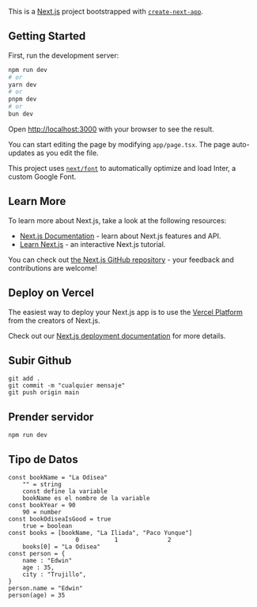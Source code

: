 This is a [Next.js](https://nextjs.org/) project bootstrapped with [`create-next-app`](https://github.com/vercel/next.js/tree/canary/packages/create-next-app).

## Getting Started

First, run the development server:

```bash
npm run dev
# or
yarn dev
# or
pnpm dev
# or
bun dev
```

Open [http://localhost:3000](http://localhost:3000) with your browser to see the result.

You can start editing the page by modifying `app/page.tsx`. The page auto-updates as you edit the file.

This project uses [`next/font`](https://nextjs.org/docs/basic-features/font-optimization) to automatically optimize and load Inter, a custom Google Font.

## Learn More

To learn more about Next.js, take a look at the following resources:

- [Next.js Documentation](https://nextjs.org/docs) - learn about Next.js features and API.
- [Learn Next.js](https://nextjs.org/learn) - an interactive Next.js tutorial.

You can check out [the Next.js GitHub repository](https://github.com/vercel/next.js/) - your feedback and contributions are welcome!

## Deploy on Vercel

The easiest way to deploy your Next.js app is to use the [Vercel Platform](https://vercel.com/new?utm_medium=default-template&filter=next.js&utm_source=create-next-app&utm_campaign=create-next-app-readme) from the creators of Next.js.

Check out our [Next.js deployment documentation](https://nextjs.org/docs/deployment) for more details.

## Subir Github

```
git add .
git commit -m "cualquier mensaje"
git push origin main
```

## Prender servidor

```
npm run dev
```

## Tipo de Datos

```
const bookName = "La Odisea"
    "" = string
    const define la variable
    bookName es el nombre de la variable
const bookYear = 90
    90 = number
const bookOdiseaIsGood = true
    true = boolean
const books = [bookName, "La Iliada", "Paco Yunque"]
                   0          1              2
    books[0] = "La Odisea"
const person = {
    name : "Edwin"
    age : 35,
    city : "Trujillo",
}
person.name = "Edwin"
person(age) = 35
```
